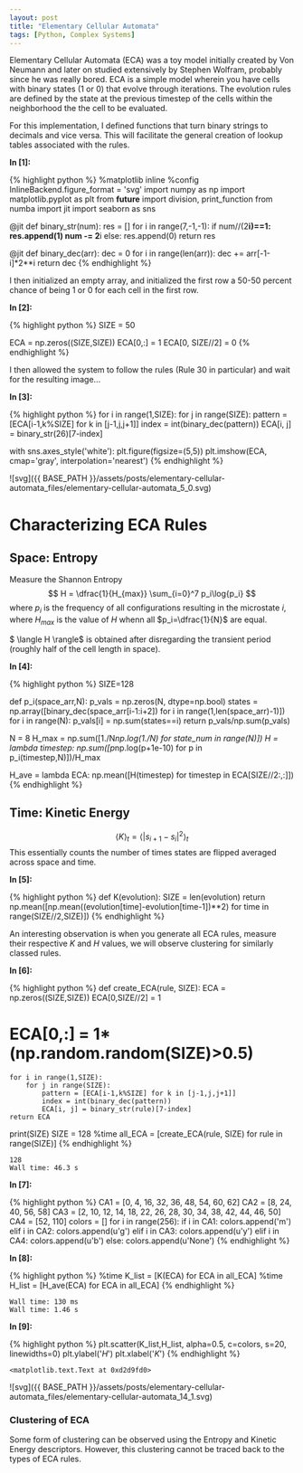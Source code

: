 ```yaml
---
layout: post
title: "Elementary Cellular Automata"
tags: [Python, Complex Systems]
---
```

Elementary Cellular Automata (ECA) was a toy model initially created by Von
Neumann and later on studied extensively by Stephen Wolfram, probably since he
was really bored. ECA is a simple model wherein you have cells with binary
states (1 or 0) that evolve through iterations. The evolution rules are defined
by the state at the previous timestep of the cells within the neighborhood the
the cell to be evaluated.

For this implementation, I defined functions that turn binary strings to
decimals and vice versa. This will facilitate the general creation of lookup
tables associated with the rules.

**In [1]:**

{% highlight python %}
%matplotlib inline
%config InlineBackend.figure_format = 'svg'
import numpy as np
import matplotlib.pyplot as plt
from __future__ import division, print_function
from numba import jit
import seaborn as sns

@jit
def binary_str(num):
    res = []
    for i in range(7,-1,-1):
        if num//(2**i)==1:
            res.append(1)
            num -= 2**i
        else:
            res.append(0)
    return res

@jit
def binary_dec(arr):
    dec = 0
    for i in range(len(arr)):
        dec += arr[-1-i]*2**i
    return dec
{% endhighlight %}

I then initialized an empty array, and initialized the first row a 50-50 percent
chance of being 1 or 0 for each cell in the first row.

**In [2]:**

{% highlight python %}
SIZE = 50

ECA = np.zeros((SIZE,SIZE))
ECA[0,:] = 1
ECA[0, SIZE//2] = 0
{% endhighlight %}

I then allowed the system to follow the rules (Rule 30 in particular) and wait
for the resulting image...

**In [3]:**

{% highlight python %}
for i in range(1,SIZE):
    for j in range(SIZE):
        pattern = [ECA[i-1,k%SIZE] for k in [j-1,j,j+1]]
        index = int(binary_dec(pattern))
        ECA[i, j] = binary_str(26)[7-index]

with sns.axes_style('white'):
    plt.figure(figsize=(5,5))
    plt.imshow(ECA, cmap='gray', interpolation='nearest')
{% endhighlight %}


![svg]({{ BASE_PATH }}/assets/posts/elementary-cellular-automata_files/elementary-cellular-automata_5_0.svg)


# Characterizing ECA Rules

## Space: Entropy
Measure the Shannon Entropy
$$ H = \dfrac{1}{H_{max}} \sum_{i=0}^7 p_i\log{p_i} $$
where $p_i$ is the frequency of all configurations resulting in the microstate
$i$, where $H_{max}$ is the value of $H$ whenn all $p_i=\dfrac{1}{N}$ are equal.

$ \langle H \rangle$ is obtained after disregarding the transient period
(roughly half of the cell length in space).


**In [4]:**

{% highlight python %}
SIZE=128

def p_i(space_arr,N):
    p_vals = np.zeros(N, dtype=np.bool)
    states = np.array([binary_dec(space_arr[i-1:i+2]) for i in range(1,len(space_arr)-1)])
    for i in range(N):
        p_vals[i] = np.sum(states==i)
    return p_vals/np.sum(p_vals)

N = 8
H_max = np.sum([1./N*np.log(1./N) for state_num in range(N)])
H = lambda timestep: np.sum([p*np.log(p+1e-10) for p in p_i(timestep,N)])/H_max

H_ave = lambda ECA: np.mean([H(timestep) for timestep in ECA[SIZE//2:,:]])
{% endhighlight %}

## Time: Kinetic Energy

$$ \langle K \rangle_t = \langle |s_{i+1}-s_i|^2\rangle_t $$
This essentially counts the number of times states are flipped averaged across
space and time.

**In [5]:**

{% highlight python %}
def K(evolution):
    SIZE = len(evolution)
    return np.mean([np.mean((evolution[time]-evolution[time-1])**2) for time in range(SIZE//2,SIZE)])
{% endhighlight %}

An interesting observation is when you generate all ECA rules, measure their
respective $K$ and $H$ values, we will observe clustering for similarly classed
rules.

**In [6]:**

{% highlight python %}
def create_ECA(rule, SIZE):
    ECA = np.zeros((SIZE,SIZE))
    ECA[0,SIZE//2] = 1
#     ECA[0,:] = 1*(np.random.random(SIZE)>0.5)
    for i in range(1,SIZE):
        for j in range(SIZE):
            pattern = [ECA[i-1,k%SIZE] for k in [j-1,j,j+1]]
            index = int(binary_dec(pattern))
            ECA[i, j] = binary_str(rule)[7-index]
    return ECA

print(SIZE)
SIZE = 128
%time all_ECA = [create_ECA(rule, SIZE) for rule in range(SIZE)]
{% endhighlight %}

    128
    Wall time: 46.3 s


**In [7]:**

{% highlight python %}
CA1 = [0, 4, 16, 32, 36, 48, 54, 60, 62]
CA2 = [8, 24, 40, 56, 58]
CA3 = [2, 10, 12, 14, 18, 22, 26, 28, 30, 34, 38, 42, 44, 46, 50]
CA4 = [52, 110]
colors = []
for i in range(256):
    if i in CA1:
        colors.append('m')
    elif i in CA2:
        colors.append(u'g')
    elif i in CA3:
        colors.append(u'y')
    elif i in CA4:
        colors.append(u'b')
    else:
        colors.append(u'None')
{% endhighlight %}

**In [8]:**

{% highlight python %}
%time K_list = [K(ECA) for ECA in all_ECA]
%time H_list = [H_ave(ECA) for ECA in all_ECA]
{% endhighlight %}

    Wall time: 130 ms
    Wall time: 1.46 s


**In [9]:**

{% highlight python %}
plt.scatter(K_list,H_list, alpha=0.5, c=colors, s=20, linewidths=0)
plt.ylabel('$H$')
plt.xlabel('$K$')
{% endhighlight %}




    <matplotlib.text.Text at 0xd2d9fd0>




![svg]({{ BASE_PATH }}/assets/posts/elementary-cellular-automata_files/elementary-cellular-automata_14_1.svg)


### Clustering of ECA

Some form of clustering can be observed using the Entropy and Kinetic Energy
descriptors. However, this clustering cannot be traced back to the types of ECA
rules.
